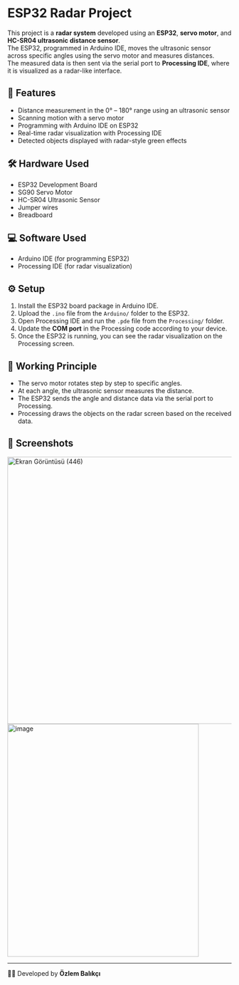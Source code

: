 # ESP32 Radar Project

This project is a **radar system** developed using an **ESP32**, **servo motor**, and **HC-SR04 ultrasonic distance sensor**.  
The ESP32, programmed in Arduino IDE, moves the ultrasonic sensor across specific angles using the servo motor and measures distances.  
The measured data is then sent via the serial port to **Processing IDE**, where it is visualized as a radar-like interface.  

## 🚀 Features
- Distance measurement in the 0° – 180° range using an ultrasonic sensor  
- Scanning motion with a servo motor  
- Programming with Arduino IDE on ESP32  
- Real-time radar visualization with Processing IDE  
- Detected objects displayed with radar-style green effects  

## 🛠 Hardware Used
- ESP32 Development Board  
- SG90 Servo Motor  
- HC-SR04 Ultrasonic Sensor  
- Jumper wires  
- Breadboard  

## 💻 Software Used
- Arduino IDE (for programming ESP32)  
- Processing IDE (for radar visualization)  

## ⚙️ Setup
1. Install the ESP32 board package in Arduino IDE.  
2. Upload the `.ino` file from the `Arduino/` folder to the ESP32.  
3. Open Processing IDE and run the `.pde` file from the `Processing/` folder.  
4. Update the **COM port** in the Processing code according to your device.  
5. Once the ESP32 is running, you can see the radar visualization on the Processing screen. 


## 🔎 Working Principle
- The servo motor rotates step by step to specific angles.  
- At each angle, the ultrasonic sensor measures the distance.  
- The ESP32 sends the angle and distance data via the serial port to Processing.  
- Processing draws the objects on the radar screen based on the received data.  

## 📸 Screenshots
 <img width="530" height="600" alt="Ekran Görüntüsü (446)" src="https://github.com/user-attachments/assets/77fa5537-acc4-4be2-bffe-dd7dfb3e1d3f" />
 <img width="430" height="523" alt="image" src="https://github.com/user-attachments/assets/3f6378af-5d6c-40ba-9a4d-77d0a2a438fa" />



---

👩‍💻 Developed by **Özlem Balıkçı**
